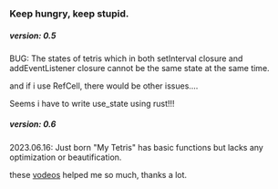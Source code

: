 ### Keep hungry, keep stupid.

##### version: 0.5

BUG: 
The states of tetris which in both setInterval closure and addEventListener closure cannot be the same state at the same time.

and if i use RefCell, there would be other issues....

Seems i have to write use_state using rust!!!

##### version: 0.6

2023.06.16: Just born
"My Tetris" has basic functions but lacks any optimization or beautification.

these [vodeos](https://www.youtube.com/playlist?list=PLtTT8p-gjGEdGzZ0ET2bwNnA6iP_mmmrv) helped me so much, thanks a lot.